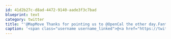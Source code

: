 ```yaml
---
id: 41d2b27c-d8ad-4472-9140-aade3f3c7bad
blueprint: text
category: twitter
title: "'@MapMove Thanks for pointing us to @OpenCal the other day.Fantastic looking product, plan on using it in a future project."
caption: '<span class="username username_linked">@<a href="https://twitter.com/MapMove" title="Mark Payne">MapMove</a></span> Thanks for pointing us to <span class="username username_linked">@<a href="https://twitter.com/OpenCal" title="OpenCal">OpenCal</a></span> the other day.Fantastic looking product, plan on using it in a future project.'
---
```

